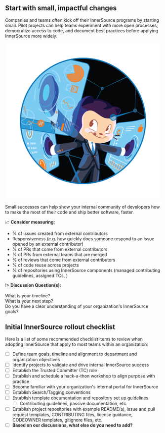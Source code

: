 ## Start with small, impactful changes

Companies and teams often kick off their InnerSource programs by starting small. Pilot projects can help teams experiment with more open processes, democratize access to code, and document best practices before applying InnerSource more widely.

![logo](../images/Fintechtocat.png ':no-zoom')

Small successes can help show your internal community of developers how to make the most of their code and ship better software, faster.

:chart_with_upwards_trend: **Consider measuring:**
  - % of issues created from external contributors
  - Responsiveness (e.g. how quickly does someone respond to an issue opened by an external contributor)
  - % of PRs that come from external contributors
  - % of PRs from external teams that are merged
  - % of reviews that come from external contributors
  - % of code reuse across projects
  - % of repositories using InnerSource components (managed contributing guidelines, assigned TCs, )

!> **Discussion Question(s):** <br><br>What is your timeline?<br>What is your next step?<br>Do you have a clear understanding of your organization's InnerSource goals?

## Initial InnerSource rollout checklist

Here is a list of some recommended checklist items to review when adopting InnerSource that apply to most teams within an organization:

- [ ] Define team goals, timeline and alignment to department and organization objectives
- [ ] Identify projects to validate and drive internal InnerSource success
- [ ] Establish the Trusted Committer (TC) role
- [ ] Establish and schedule a hack-a-thon workshop to align purpose with practice
- [ ] Become familiar with your organization's internal portal for InnerSource
- [ ] Establish Search/Tagging conventions
- [ ] Establish template documentation and repository set up guidelines
  - [ ] Contributing guidelines, passive documentation, etc.
- [ ] Establish project repositories with example README(s), issue and pull request templates, CONTRIBUTING files, license guidance, CODEOWNER templates, gitignore files, etc.
- [ ] **Based on our discussions, what else do you need to add?**
